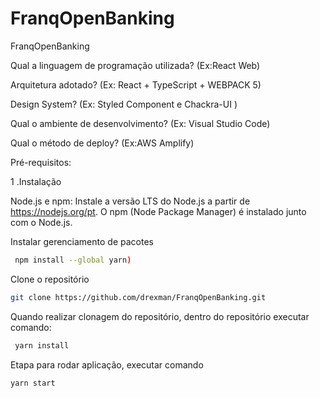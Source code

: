 # FranqOpenBanking
FranqOpenBanking



Qual a linguagem de programação utilizada? (Ex:React Web)

Arquitetura adotado? (Ex: React + TypeScript +  WEBPACK 5)

Design System? (Ex: Styled Component e Chackra-UI )

Qual o ambiente de desenvolvimento? (Ex: Visual Studio Code)

Qual o método de deploy? (Ex:AWS Amplify)


Pré-requisitos:

1 .Instalação

Node.js e npm: Instale a versão LTS do Node.js a partir de https://nodejs.org/pt. O npm (Node Package Manager) é instalado junto com o Node.js.


Instalar gerenciamento de pacotes 

```bash
 npm install --global yarn)
```


Clone o repositório
```bash
git clone https://github.com/drexman/FranqOpenBanking.git
```

Quando realizar clonagem do repositório, dentro do repositório executar comando:
```bash
 yarn install 
```
Etapa para rodar aplicação, executar comando 
```bash
yarn start
```




